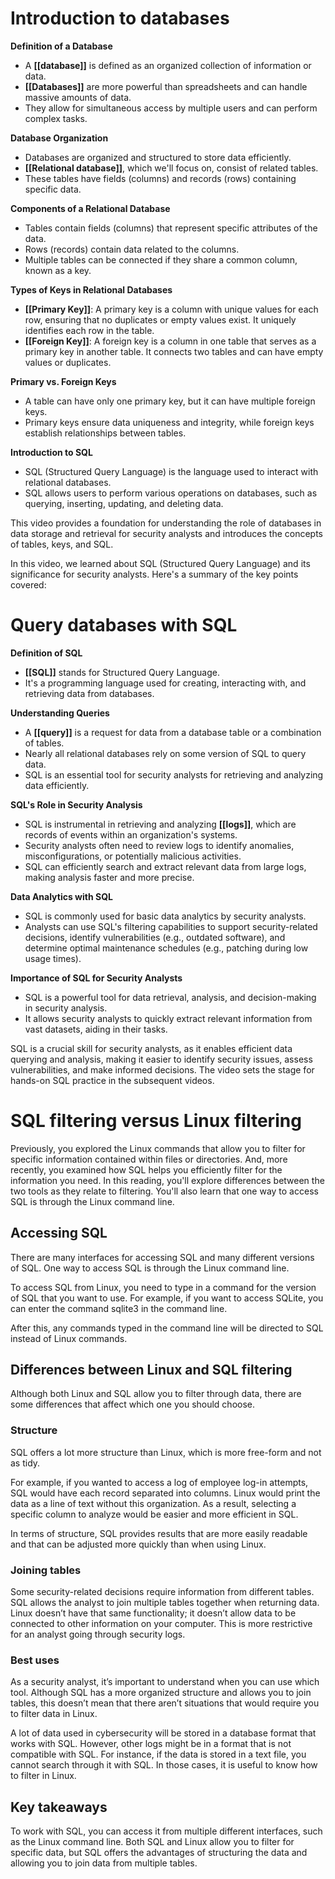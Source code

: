 # Introduction to databases

**Definition of a Database**
- A **[[database]]** is defined as an organized collection of information or data.
- **[[Databases]]** are more powerful than spreadsheets and can handle massive amounts of data.
- They allow for simultaneous access by multiple users and can perform complex tasks.

**Database Organization**
- Databases are organized and structured to store data efficiently.
- **[[Relational database]]**, which we'll focus on, consist of related tables.
- These tables have fields (columns) and records (rows) containing specific data.

**Components of a Relational Database**
- Tables contain fields (columns) that represent specific attributes of the data.
- Rows (records) contain data related to the columns.
- Multiple tables can be connected if they share a common column, known as a key.

**Types of Keys in Relational Databases**
- **[[Primary Key]]**: A primary key is a column with unique values for each row, ensuring that no duplicates or empty values exist. It uniquely identifies each row in the table.
- **[[Foreign Key]]**: A foreign key is a column in one table that serves as a primary key in another table. It connects two tables and can have empty values or duplicates.

**Primary vs. Foreign Keys**
- A table can have only one primary key, but it can have multiple foreign keys.
- Primary keys ensure data uniqueness and integrity, while foreign keys establish relationships between tables.

**Introduction to SQL**
- SQL (Structured Query Language) is the language used to interact with relational databases.
- SQL allows users to perform various operations on databases, such as querying, inserting, updating, and deleting data.

This video provides a foundation for understanding the role of databases in data storage and retrieval for security analysts and introduces the concepts of tables, keys, and SQL.

In this video, we learned about SQL (Structured Query Language) and its significance for security analysts. Here's a summary of the key points covered:

# Query databases with SQL

**Definition of SQL**
- **[[SQL]]** stands for Structured Query Language.
- It's a programming language used for creating, interacting with, and retrieving data from databases.

**Understanding Queries**
- A **[[query]]** is a request for data from a database table or a combination of tables.
- Nearly all relational databases rely on some version of SQL to query data.
- SQL is an essential tool for security analysts for retrieving and analyzing data efficiently.

**SQL's Role in Security Analysis**
- SQL is instrumental in retrieving and analyzing **[[logs]]**, which are records of events within an organization's systems.
- Security analysts often need to review logs to identify anomalies, misconfigurations, or potentially malicious activities.
- SQL can efficiently search and extract relevant data from large logs, making analysis faster and more precise.

**Data Analytics with SQL**
- SQL is commonly used for basic data analytics by security analysts.
- Analysts can use SQL's filtering capabilities to support security-related decisions, identify vulnerabilities (e.g., outdated software), and determine optimal maintenance schedules (e.g., patching during low usage times).

**Importance of SQL for Security Analysts**
- SQL is a powerful tool for data retrieval, analysis, and decision-making in security analysis.
- It allows security analysts to quickly extract relevant information from vast datasets, aiding in their tasks.

SQL is a crucial skill for security analysts, as it enables efficient data querying and analysis, making it easier to identify security issues, assess vulnerabilities, and make informed decisions. The video sets the stage for hands-on SQL practice in the subsequent videos.

# SQL filtering versus Linux filtering

Previously, you explored the Linux commands that allow you to filter for specific information contained within files or directories. And, more recently, you examined how SQL helps you efficiently filter for the information you need. In this reading, you'll explore differences between the two tools as they relate to filtering. You'll also learn that one way to access SQL is through the Linux command line.

## Accessing SQL

There are many interfaces for accessing SQL and many different versions of SQL. One way to access SQL is through the Linux command line.

To access SQL from Linux, you need to type in a command for the version of SQL that you want to use. For example, if you want to access SQLite, you can enter the command sqlite3 in the command line.

After this, any commands typed in the command line will be directed to SQL instead of Linux commands.

## Differences between Linux and SQL filtering 

Although both Linux and SQL allow you to filter through data, there are some differences that affect which one you should choose.

### **Structure**

SQL offers a lot more structure than Linux, which is more free-form and not as tidy.

For example, if you wanted to access a log of employee log-in attempts, SQL would have each record separated into columns. Linux would print the data as a line of text without this organization. As a result, selecting a specific column to analyze would be easier and more efficient in SQL.

In terms of structure, SQL provides results that are more easily readable and that can be adjusted more quickly than when using Linux.

### **Joining tables**

Some security-related decisions require information from different tables. SQL allows the analyst to join multiple tables together when returning data. Linux doesn’t have that same functionality; it doesn’t allow data to be connected to other information on your computer. This is more restrictive for an analyst going through security logs.

### **Best uses**

As a security analyst, it’s important to understand when you can use which tool. Although SQL has a more organized structure and allows you to join tables, this doesn’t mean that there aren’t situations that would require you to filter data in Linux.

A lot of data used in cybersecurity will be stored in a database format that works with SQL. However, other logs might be in a format that is not compatible with SQL. For instance, if the data is stored in a text file, you cannot search through it with SQL. In those cases, it is useful to know how to filter in Linux. 

## Key takeaways

To work with SQL, you can access it from multiple different interfaces, such as the Linux command line. Both SQL and Linux allow you to filter for specific data, but SQL offers the advantages of structuring the data and allowing you to join data from multiple tables.